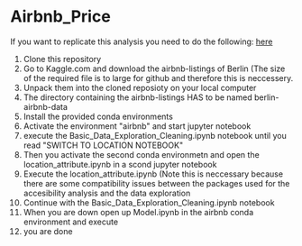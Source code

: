 # Airbnb_Price


If you want to replicate this analysis you need to do the following:
[here](https://www.kaggle.com/brittabettendorf/berlin-airbnb-data)
1. Clone this repository
2. Go to Kaggle.com and download the airbnb-listings of Berlin (The size of the required file is to large for github and therefore
   this is neccessery.
3. Unpack them into the cloned reposioty on your local computer
4. The directory containing the airbnb-listings HAS to be named berlin-airbnb-data
5. Install the provided conda environments
6. Activate the environment "airbnb" and start jupyter notebook
7. execute the Basic_Data_Exploration_Cleaning.ipynb notebook until you read "SWITCH TO LOCATION NOTEBOOK"
8. Then you activate the second conda environmetn and open the location_attribute.ipynb in a scond jupyter notebook
9. Execute the location_attribute.ipynb (Note this is neccessary because there are some compatibility issues between the packages
   used for the accesibility analysis and the data exploration
10. Continue with the Basic_Data_Exploration_Cleaning.ipynb notebook
11. When you are down open up Model.ipynb in the airbnb conda environment and execute
12. you are done
